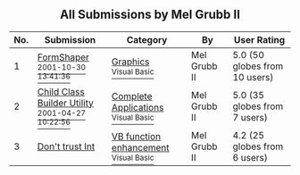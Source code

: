 ﻿<div align="center">

## All Submissions by Mel Grubb II

</div>

No.  | Submission | Category | By   | User Rating
---- | ---------- | -------- | ---- | -----------
1 | [FormShaper<br /><sup>2001-10-30 13:41:36</sup>](https://github.com/Planet-Source-Code/mel-grubb-ii-formshaper__1-28524) | [Graphics<br /><sup>Visual Basic</sup>](../ByCategory/graphics__1-46.md) | Mel Grubb II | 5.0 (50 globes from 10 users)
2 | [Child Class Builder Utility<br /><sup>2001-04-27 10:22:56</sup>](https://github.com/Planet-Source-Code/mel-grubb-ii-child-class-builder-utility__1-22744) | [Complete Applications<br /><sup>Visual Basic</sup>](../ByCategory/complete-applications__1-27.md) | Mel Grubb II | 5.0 (35 globes from 7 users)
3 | [Don't trust Int<br />](https://github.com/Planet-Source-Code/mel-grubb-ii-don-t-trust-int__1-22005) | [VB function enhancement<br /><sup>Visual Basic</sup>](../ByCategory/vb-function-enhancement__1-25.md) | Mel Grubb II | 4.2 (25 globes from 6 users)
